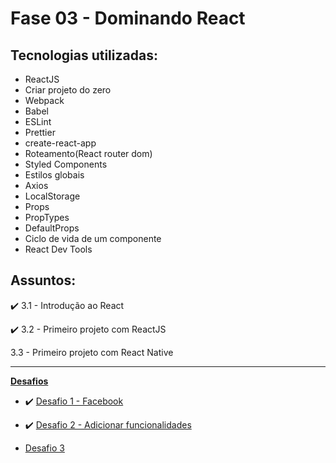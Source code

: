 # Fase 03 - Dominando React

## Tecnologias utilizadas:

- ReactJS
- Criar projeto do zero
- Webpack
- Babel
- ESLint
- Prettier
- create-react-app
- Roteamento(React router dom)
- Styled Components
- Estilos globais
- Axios
- LocalStorage
- Props
- PropTypes
- DefaultProps
- Ciclo de vida de um componente
- React Dev Tools

## Assuntos:

:heavy_check_mark: 3.1 - Introdução ao React

:heavy_check_mark: 3.2 - Primeiro projeto com ReactJS

3.3 - Primeiro projeto com React Native

------------
[**Desafios**](Desafios/README.md)

- :heavy_check_mark: [Desafio 1 - Facebook](Desafios/facebook/README.md)

- :heavy_check_mark: [Desafio 2 - Adicionar funcionalidades](modulo2/README.md)

- [Desafio 3]()